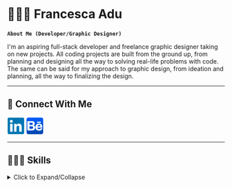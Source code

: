 # 👩🏾‍💻 Francesca Adu
**`About Me (Developer/Graphic Designer)`**

I'm an aspiring full-stack developer and freelance graphic designer taking on new projects. All coding projects are built from the ground up, from planning and designing all the way to solving real-life problems with code. The same can be said for my approach to graphic design, from ideation and planning, all the way to finalizing the design.

---

## 🤝 Connect With Me
<div style="display: inline-block;">
<!-- LinkedIn -->
<a href="https://www.linkedin.com/in/francescaadu/" target="_blank"><img src="https://raw.githubusercontent.com/devicons/devicon/master/icons/linkedin/linkedin-original.svg"  alt="linkedin" width="40" height="40"/></a>
<!-- Behance -->
<a href="https://www.behance.com/francescaadu/" target="_blank"><img src="https://raw.githubusercontent.com/devicons/devicon/master/icons/behance/behance-original.svg" width="40" height="40"/></a>
</div>

---

## 👩🏾‍💻 Skills
<details><summary>Click to Expand/Collapse</summary>

### 🧰 Programming Languages
<div style="display: inline-block;">
<!-- Java -->
<img src="https://raw.githubusercontent.com/devicons/devicon/master/icons/java/java-original.svg" alt="java" width="40" height="40"/>
<!-- JavaScript -->
<img src="https://raw.githubusercontent.com/devicons/devicon/master/icons/javascript/javascript-original.svg" alt="javascript" width="40" height="40"/>
<!-- PHP -->
<img src="https://raw.githubusercontent.com/devicons/devicon/master/icons/php/php-original.svg" alt="php" width="40" height="40"/>
<!-- Scala -->
<img src="https://raw.githubusercontent.com/devicons/devicon/master/icons/scala/scala-original.svg" alt="scala" width="40" height="40"/>
<!-- Python -->
<img src="https://raw.githubusercontent.com/devicons/devicon/master/icons/python/python-original.svg" alt="python" width="40" height="40"/>
<!-- Swift -->
<img src="https://raw.githubusercontent.com/devicons/devicon/master/icons/swift/swift-original.svg" alt="swift" width="40" height="40"/>
</div>

### 👉 Front-End Development
<div style="display: inline-block;">
<!-- React -->
<img src="https://raw.githubusercontent.com/devicons/devicon/master/icons/react/react-original-wordmark.svg" alt="react" width="40" height="40"/>
<!-- Bootstrap -->
<img src="https://raw.githubusercontent.com/devicons/devicon/master/icons/bootstrap/bootstrap-plain-wordmark.svg" alt="bootstrap" width="40" height="40"/>
<!-- HTML -->
<img src="https://raw.githubusercontent.com/devicons/devicon/master/icons/html5/html5-original-wordmark.svg" alt="html5" width="40" height="40"/>
<!-- CSS -->
<img src="https://raw.githubusercontent.com/devicons/devicon/master/icons/css3/css3-original-wordmark.svg" alt="css3" width="40" height="40"/>
<!-- Redux -->
<img src="https://raw.githubusercontent.com/devicons/devicon/master/icons/redux/redux-original.svg" alt="redux" width="40" height="40"/>
</div>

### 👈 Back-End Development
<div style="display: inline-block;">
<!-- Node.js -->
<img src="https://raw.githubusercontent.com/devicons/devicon/master/icons/nodejs/nodejs-original-wordmark.svg" alt="nodejs" width="40" height="40"/>
<!-- Express.js -->
<img src="https://raw.githubusercontent.com/devicons/devicon/master/icons/express/express-original-wordmark.svg" alt="express" width="40" height="40"/>
<!-- MongoDB -->
<img src="https://raw.githubusercontent.com/devicons/devicon/master/icons/mongodb/mongodb-original-wordmark.svg" alt="mongodb" width="40" height="40"/>
<!-- MySQL -->
<img src="https://raw.githubusercontent.com/devicons/devicon/master/icons/mysql/mysql-original-wordmark.svg" alt="mysql" width="40" height="40"/>
<!-- PostgreSQL -->
<img src="https://raw.githubusercontent.com/devicons/devicon/master/icons/postgresql/postgresql-original-wordmark.svg" alt="postgresql" width="40" height="40"/>
</div>

### 🧪 Testing
<!-- Jest -->
<img src="https://raw.githubusercontent.com/devicons/devicon/master/icons/jest/jest-plain.svg" alt="jest" width="40" height="40"/>

### 🖥️ Operating Systems
<div style="display: inline-block;">
<!-- macOS -->
<img src="https://raw.githubusercontent.com/devicons/devicon/master/icons/apple/apple-original.svg" alt="macos" width="40" height="40"/>
<!-- Windows -->
<img src="https://raw.githubusercontent.com/devicons/devicon/master/icons/windows8/windows8-original.svg" alt="windows" width="40" height="40"/>
<!-- Linux -->
<img src="https://raw.githubusercontent.com/devicons/devicon/master/icons/linux/linux-original.svg" alt="linux" width="40" height="40"/>
</div>

### 🎨 Design Software
<div style="display: inline-block;">
<!-- Adobe Illustrator -->
<img src="https://raw.githubusercontent.com/devicons/devicon/master/icons/illustrator/illustrator-plain.svg" alt="adobeillustrator" width="40" height="40"/>
<!-- Adobe Photoshop -->
<img src="https://raw.githubusercontent.com/devicons/devicon/master/icons/photoshop/photoshop-plain.svg" alt="adobephotoshop" width="40" height="40"/>
<!-- Figma -->
<img src="https://raw.githubusercontent.com/devicons/devicon/master/icons/figma/figma-original.svg" alt="figma" width="40" height="40"/>
<!-- Blender -->
<img src="https://raw.githubusercontent.com/devicons/devicon/master/icons/blender/blender-original-wordmark.svg" alt="blender" width="40" height="40"/>
</div>

---

### 📊 Stats

![Francesca's Top Languages](https://github-readme-stats.vercel.app/api/top-langs?username=francescaadu&show_icons=true&theme=react)

![Francesca's GitHub stats](https://github-readme-stats.vercel.app/api?username=francescaadu&show_icons=true&theme=react)
